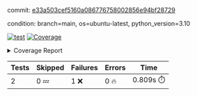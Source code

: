 commit: [e33a503cef5160a086776758002856e94bf28729](https://github.com/rcmdnk/python-template/tree/e33a503cef5160a086776758002856e94bf28729)

condition: branch=main, os=ubuntu-latest, python_version=3.10

[![test](https://github.com/rcmdnk/python-template/actions/workflows/test.yml/badge.svg)](https://github.com/rcmdnk/python-template/actions/runs/16493945391)
<a href="https://github.com/rcmdnk/python-template/blob/e33a503cef5160a086776758002856e94bf28729/README.md"><img alt="Coverage" src="https://img.shields.io/badge/Coverage-100%25-brightgreen.svg" /></a><details><summary>Coverage Report </summary><table><tr><th>File</th><th>Stmts</th><th>Miss</th><th>Cover</th></tr><tbody><tr><td><b>TOTAL</b></td><td><b>4</b></td><td><b>0</b></td><td><b>100%</b></td></tr></tbody></table></details>

| Tests | Skipped | Failures | Errors | Time |
| ----- | ------- | -------- | -------- | ------------------ |
| 2 | 0 :zzz: | 1 :x: | 0 :fire: | 0.809s :stopwatch: |

